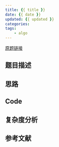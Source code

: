 ```yaml
---
title: {{ title }}
date: {{ date }}
updated: {{ updated }}
categories: 
tags:
    - algo
---
```


[原题链接]()

## 题目描述

## 思路

## Code

## 复杂度分析

## 参考文献
